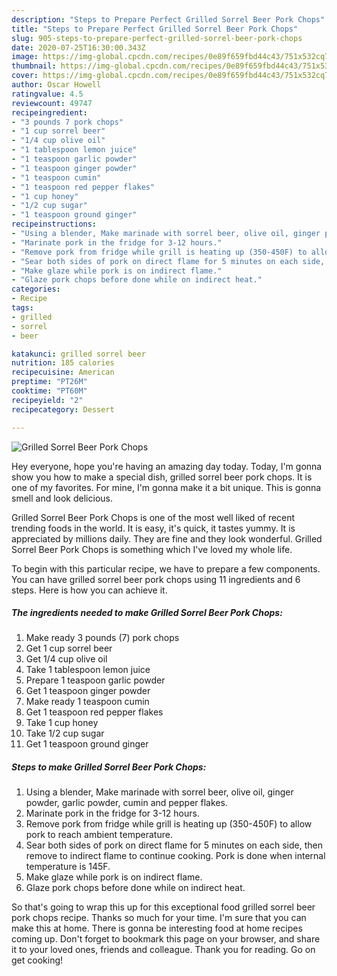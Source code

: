 ```yaml
---
description: "Steps to Prepare Perfect Grilled Sorrel Beer Pork Chops"
title: "Steps to Prepare Perfect Grilled Sorrel Beer Pork Chops"
slug: 905-steps-to-prepare-perfect-grilled-sorrel-beer-pork-chops
date: 2020-07-25T16:30:00.343Z
image: https://img-global.cpcdn.com/recipes/0e89f659fbd44c43/751x532cq70/grilled-sorrel-beer-pork-chops-recipe-main-photo.jpg
thumbnail: https://img-global.cpcdn.com/recipes/0e89f659fbd44c43/751x532cq70/grilled-sorrel-beer-pork-chops-recipe-main-photo.jpg
cover: https://img-global.cpcdn.com/recipes/0e89f659fbd44c43/751x532cq70/grilled-sorrel-beer-pork-chops-recipe-main-photo.jpg
author: Oscar Howell
ratingvalue: 4.5
reviewcount: 49747
recipeingredient:
- "3 pounds 7 pork chops"
- "1 cup sorrel beer"
- "1/4 cup olive oil"
- "1 tablespoon lemon juice"
- "1 teaspoon garlic powder"
- "1 teaspoon ginger powder"
- "1 teaspoon cumin"
- "1 teaspoon red pepper flakes"
- "1 cup honey"
- "1/2 cup sugar"
- "1 teaspoon ground ginger"
recipeinstructions:
- "Using a blender, Make marinade with sorrel beer, olive oil, ginger powder, garlic powder, cumin and pepper flakes."
- "Marinate pork in the fridge for 3-12 hours."
- "Remove pork from fridge while grill is heating up (350-450F) to allow pork to reach ambient temperature."
- "Sear both sides of pork on direct flame for 5 minutes on each side, then remove to indirect flame to continue cooking. Pork is done when internal temperature is 145F."
- "Make glaze while pork is on indirect flame."
- "Glaze pork chops before done while on indirect heat."
categories:
- Recipe
tags:
- grilled
- sorrel
- beer

katakunci: grilled sorrel beer 
nutrition: 185 calories
recipecuisine: American
preptime: "PT26M"
cooktime: "PT60M"
recipeyield: "2"
recipecategory: Dessert

---
```



![Grilled Sorrel Beer Pork Chops](https://img-global.cpcdn.com/recipes/0e89f659fbd44c43/751x532cq70/grilled-sorrel-beer-pork-chops-recipe-main-photo.jpg)

Hey everyone, hope you're having an amazing day today. Today, I'm gonna show you how to make a special dish, grilled sorrel beer pork chops. It is one of my favorites. For mine, I'm gonna make it a bit unique. This is gonna smell and look delicious.

Grilled Sorrel Beer Pork Chops is one of the most well liked of recent trending foods in the world. It is easy, it's quick, it tastes yummy. It is appreciated by millions daily. They are fine and they look wonderful. Grilled Sorrel Beer Pork Chops is something which I've loved my whole life.




To begin with this particular recipe, we have to prepare a few components. You can have grilled sorrel beer pork chops using 11 ingredients and 6 steps. Here is how you can achieve it.

<!--inarticleads1-->

##### The ingredients needed to make Grilled Sorrel Beer Pork Chops:

1. Make ready 3 pounds (7) pork chops
1. Get 1 cup sorrel beer
1. Get 1/4 cup olive oil
1. Take 1 tablespoon lemon juice
1. Prepare 1 teaspoon garlic powder
1. Get 1 teaspoon ginger powder
1. Make ready 1 teaspoon cumin
1. Get 1 teaspoon red pepper flakes
1. Take 1 cup honey
1. Take 1/2 cup sugar
1. Get 1 teaspoon ground ginger




<!--inarticleads2-->

##### Steps to make Grilled Sorrel Beer Pork Chops:

1. Using a blender, Make marinade with sorrel beer, olive oil, ginger powder, garlic powder, cumin and pepper flakes.
1. Marinate pork in the fridge for 3-12 hours.
1. Remove pork from fridge while grill is heating up (350-450F) to allow pork to reach ambient temperature.
1. Sear both sides of pork on direct flame for 5 minutes on each side, then remove to indirect flame to continue cooking. Pork is done when internal temperature is 145F.
1. Make glaze while pork is on indirect flame.
1. Glaze pork chops before done while on indirect heat.




So that's going to wrap this up for this exceptional food grilled sorrel beer pork chops recipe. Thanks so much for your time. I'm sure that you can make this at home. There is gonna be interesting food at home recipes coming up. Don't forget to bookmark this page on your browser, and share it to your loved ones, friends and colleague. Thank you for reading. Go on get cooking!
